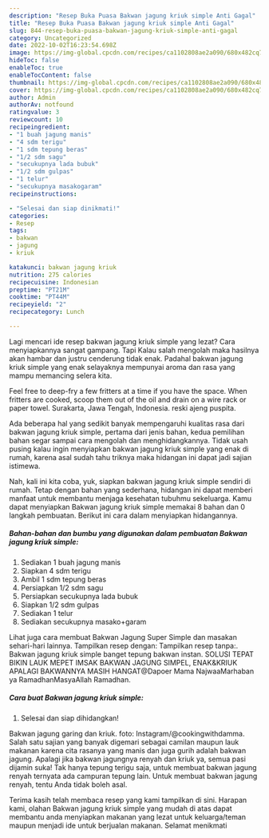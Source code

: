 ```yaml
---
description: "Resep Buka Puasa Bakwan jagung kriuk simple Anti Gagal"
title: "Resep Buka Puasa Bakwan jagung kriuk simple Anti Gagal"
slug: 844-resep-buka-puasa-bakwan-jagung-kriuk-simple-anti-gagal
category: Uncategorized
date: 2022-10-02T16:23:54.698Z
image: https://img-global.cpcdn.com/recipes/ca1102808ae2a090/680x482cq70/bakwan-jagung-kriuk-simple-foto-resep-utama.jpg
hideToc: false
enableToc: true
enableTocContent: false
thumbnail: https://img-global.cpcdn.com/recipes/ca1102808ae2a090/680x482cq70/bakwan-jagung-kriuk-simple-foto-resep-utama.jpg
cover: https://img-global.cpcdn.com/recipes/ca1102808ae2a090/680x482cq70/bakwan-jagung-kriuk-simple-foto-resep-utama.jpg
author: Admin
authorAv: notfound
ratingvalue: 3
reviewcount: 10
recipeingredient:
- "1 buah jagung manis"
- "4 sdm terigu"
- "1 sdm tepung beras"
- "1/2 sdm sagu"
- "secukupnya lada bubuk"
- "1/2 sdm gulpas"
- "1 telur"
- "secukupnya masakogaram"
recipeinstructions:

- "Selesai dan siap dinikmati!"
categories:
- Resep
tags:
- bakwan
- jagung
- kriuk

katakunci: bakwan jagung kriuk 
nutrition: 275 calories
recipecuisine: Indonesian
preptime: "PT21M"
cooktime: "PT44M"
recipeyield: "2"
recipecategory: Lunch

---
```



Lagi mencari ide resep bakwan jagung kriuk simple yang lezat? Cara menyiapkannya sangat gampang. Tapi Kalau salah mengolah maka hasilnya akan hambar dan justru cenderung tidak enak. Padahal bakwan jagung kriuk simple yang enak selayaknya mempunyai aroma dan rasa yang mampu memancing selera kita.


Feel free to deep-fry a few fritters at a time if you have the space. When fritters are cooked, scoop them out of the oil and drain on a wire rack or paper towel. Surakarta, Jawa Tengah, Indonesia. reski ajeng puspita.

Ada beberapa hal yang sedikit banyak mempengaruhi kualitas rasa dari bakwan jagung kriuk simple, pertama dari jenis bahan, kedua pemilihan bahan segar sampai cara mengolah dan menghidangkannya. Tidak usah pusing kalau ingin menyiapkan bakwan jagung kriuk simple yang enak di rumah, karena asal sudah tahu triknya maka hidangan ini dapat jadi sajian istimewa.


Nah, kali ini kita coba, yuk, siapkan bakwan jagung kriuk simple sendiri di rumah. Tetap dengan bahan yang sederhana, hidangan ini dapat memberi manfaat untuk membantu menjaga kesehatan tubuhmu sekeluarga. Kamu dapat menyiapkan Bakwan jagung kriuk simple memakai 8 bahan dan 0 langkah pembuatan. Berikut ini cara dalam menyiapkan hidangannya.

<!--inarticleads1-->

##### Bahan-bahan dan bumbu yang digunakan dalam pembuatan Bakwan jagung kriuk simple:

1. Sediakan 1 buah jagung manis
1. Siapkan 4 sdm terigu
1. Ambil 1 sdm tepung beras
1. Persiapkan 1/2 sdm sagu
1. Persiapkan secukupnya lada bubuk
1. Siapkan 1/2 sdm gulpas
1. Sediakan 1 telur
1. Sediakan secukupnya masako+garam


Lihat juga cara membuat Bakwan Jagung Super Simple dan masakan sehari-hari lainnya. Tampilkan resep dengan: Tampilkan resep tanpa:. Bakwan jagung kriuk simple banget tepung bakwan instan. SOLUSI TEPAT BIKIN LAUK MEPET IMSAK BAKWAN JAGUNG SIMPEL, ENAK&amp;KRIUK APALAGI BAKWANNYA MASIH HANGAT@Dapoer Mama NajwaaMarhaban ya RamadhanMasyaAllah Ramadhan. 

<!--inarticleads2-->

##### Cara buat Bakwan jagung kriuk simple:


1. Selesai dan siap dihidangkan!

Bakwan jagung garing dan kriuk. foto: Instagram/@cookingwithdamma. Salah satu sajian yang banyak digemari sebagai camilan maupun lauk makanan karena cita rasanya yang manis dan juga gurih adalah bakwan jagung. Apalagi jika bakwan jagungnya renyah dan kriuk ya, semua pasi dijamin suka! Tak hanya tepung terigu saja, untuk membuat bakwan jagung renyah ternyata ada campuran tepung lain. Untuk membuat bakwan jagung renyah, tentu Anda tidak boleh asal. 

Terima kasih telah membaca resep yang kami tampilkan di sini. Harapan kami, olahan Bakwan jagung kriuk simple yang mudah di atas dapat membantu anda menyiapkan makanan yang lezat untuk keluarga/teman maupun menjadi ide untuk berjualan makanan. Selamat menikmati
